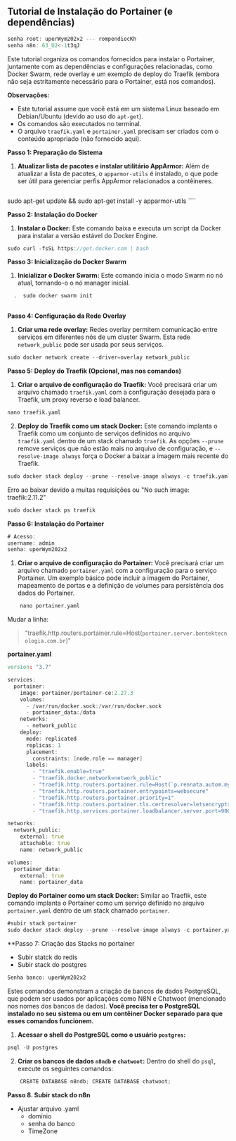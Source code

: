 ## Tutorial de Instalação do Portainer (e dependências)

```d
senha root: uperWym202x2 --- rompendiocKh
senha n8n: 63_U2<-1t3qJ
```

Este tutorial organiza os comandos fornecidos para instalar o Portainer, juntamente com as dependências e configurações relacionadas, como Docker Swarm, rede overlay e um exemplo de deploy do Traefik (embora não seja estritamente necessário para o Portainer, está nos comandos).

**Observações:**

*   Este tutorial assume que você está em um sistema Linux baseado em Debian/Ubuntu (devido ao uso do `apt-get`).
*   Os comandos são executados no terminal.
*   O arquivo `traefik.yaml` e `portainer.yaml` precisam ser criados com o conteúdo apropriado (não fornecido aqui).

**Passo 1: Preparação do Sistema**

1.  **Atualizar lista de pacotes e instalar utilitário AppArmor:**
    Além de atualizar a lista de pacotes, o `apparmor-utils` é instalado, o que pode ser útil para gerenciar perfis AppArmor relacionados a contêineres.

    ````d
sudo apt-get update && sudo apt-get install -y apparmor-utils
    ````


**Passo 2: Instalação do Docker**

1.  **Instalar o Docker:**
    Este comando baixa e executa um script da Docker para instalar a versão estável do Docker Engine.

````d
sudo curl -fsSL https://get.docker.com | bash
````

**Passo 3: Inicialização do Docker Swarm**

1.  **Inicializar o Docker Swarm:**
    Este comando inicia o modo Swarm no nó atual, tornando-o o nó manager inicial.

````d
  .  sudo docker swarm init
    
````

**Passo 4: Configuração da Rede Overlay**

1.  **Criar uma rede overlay:**
    Redes overlay permitem comunicação entre serviços em diferentes nós de um cluster Swarm. Esta rede `network_public` pode ser usada por seus serviços.

````d
sudo docker network create --driver=overlay network_public

````


**Passo 5: Deploy do Traefik (Opcional, mas nos comandos)**

1.  **Criar o arquivo de configuração do Traefik:**
    Você precisará criar um arquivo chamado `traefik.yaml` com a configuração desejada para o Traefik, um proxy reverso e load balancer.

````d
nano traefik.yaml
````

2.  **Deploy do Traefik como um stack Docker:**
    Este comando implanta o Traefik como um conjunto de serviços definidos no arquivo `traefik.yaml` dentro de um stack chamado `traefik`. As opções `--prune` remove serviços que não estão mais no arquivo de configuração, e `--resolve-image always` força o Docker a baixar a imagem mais recente do Traefik.

````d
sudo docker stack deploy --prune --resolve-image always -c traefik.yaml traefik
````

Erro ao baixar devido a muitas requisições ou "No such image: traefik:2.11.2"

```d
sudo docker stack ps traefik

```

**Passo 6: Instalação do Portainer**

```d
# Acesso:
username: admin
senha: uperWym202x2
```
1.  **Criar o arquivo de configuração do Portainer:**
    Você precisará criar um arquivo chamado `portainer.yaml` com a configuração para o serviço Portainer. Um exemplo básico pode incluir a imagem do Portainer, mapeamento de portas e a definição de volumes para persistência dos dados do Portainer.

````d
    nano portainer.yaml
````

Mudar a linha: 
> "traefik.http.routers.portainer.rule=Host(`portainer.server.bentektecnologia.com.br`)"

**portainer.yaml**
```d
version: "3.7"

services:
  portainer:
    image: portainer/portainer-ce:2.27.3
    volumes:
      - /var/run/docker.sock:/var/run/docker.sock
      - portainer_data:/data
    networks:
      - network_public
    deploy:
      mode: replicated
      replicas: 1
      placement:
        constraints: [node.role == manager]
      labels:
        - "traefik.enable=true"
        - "traefik.docker.network=network_public"
        - "traefik.http.routers.portainer.rule=Host(`p.rennata.autom.my`)"
        - "traefik.http.routers.portainer.entrypoints=websecure"
        - "traefik.http.routers.portainer.priority=1"
        - "traefik.http.routers.portainer.tls.certresolver=letsencryptresolver"
        - "traefik.http.services.portainer.loadbalancer.server.port=9000"

networks:
  network_public:
    external: true
    attachable: true
    name: network_public

volumes:
  portainer_data:
    external: true
    name: portainer_data

```


 **Deploy do Portainer como um stack Docker:**
    Similar ao Traefik, este comando implanta o Portainer como um serviço definido no arquivo `portainer.yaml` dentro de um stack chamado `portainer`.

````d
#subir stack portainer
sudo docker stack deploy --prune --resolve-image always -c portainer.yaml portainer

````


**Passo 7: Criação das Stacks no portainer

- Subir statck do redis
- Subir stack do postgres
```d
Senha banco: uperWym202x2
```

Estes comandos demonstram a criação de bancos de dados PostgreSQL, que podem ser usados por aplicações como N8N e Chatwoot (mencionado nos nomes dos bancos de dados). **Você precisa ter o PostgreSQL instalado no seu sistema ou em um contêiner Docker separado para que esses comandos funcionem.**

1.  **Acessar o shell do PostgreSQL como o usuário `postgres`:**

````d
psql -U postgres
 ````

2.  **Criar os bancos de dados `n8ndb` e `chatwoot`:**
    Dentro do shell do `psql`, execute os seguintes comandos:

````d
    CREATE DATABASE n8ndb; CREATE DATABASE chatwoot;
````

**Passo 8. Subir stack do n8n**
- Ajustar arquivo .yaml
	- domínio
	- senha do banco
	- TimeZone
